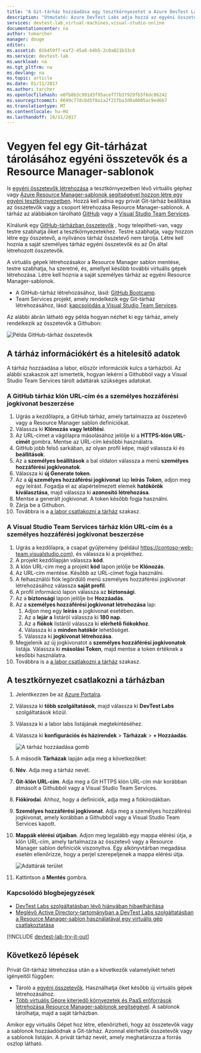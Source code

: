 ```yaml
---
title: "A Git-tárház hozzáadása egy tesztkörnyezetet a Azure DevTest Labs szolgáltatásban |} Microsoft Docs"
description: "Útmutató: Azure DevTest Labs adja hozzá az egyéni összetevők forrás egy Githubból vagy a Visual Studio Team Services Git-tárházat."
services: devtest-lab,virtual-machines,visual-studio-online
documentationcenter: na
author: tomarcher
manager: douge
editor: 
ms.assetid: 01b459f7-eaf2-45a8-b4b5-2c0a821b33c8
ms.service: devtest-lab
ms.workload: na
ms.tgt_pltfrm: na
ms.devlang: na
ms.topic: article
ms.date: 01/11/2017
ms.author: tarcher
ms.openlocfilehash: e0fb8b3c991d3f95acef77b37929fb5f6dc06242
ms.sourcegitcommit: 6699c77dcbd5f8a1a2f21fba3d0a0005ac9ed6b7
ms.translationtype: MT
ms.contentlocale: hu-HU
ms.lasthandoff: 10/11/2017
---
```

# <a name="add-a-git-repository-to-store-custom-artifacts-and-resource-manager-templates"></a>Vegyen fel egy Git-tárházat tárolásához egyéni összetevők és a Resource Manager-sablonok

Is [egyéni összetevők létrehozása](devtest-lab-artifact-author.md) a tesztkörnyezetben lévő virtuális géphez vagy [Azure Resource Manager-sablonok segítségével hozzon létre egy egyéni tesztkörnyezetben](devtest-lab-create-environment-from-arm.md). Hozzá kell adnia egy privát Git-tárház beállítása az összetevők vagy a csoport létrehozása Resource Manager-sablonok. A tárház az alábbiakon tárolható [GitHub](https://github.com) vagy a [Visual Studio Team Services](https://visualstudio.com).

Kínálunk egy [GitHub-tárházban összetevők](https://github.com/Azure/azure-devtestlab/tree/master/Artifacts) , hogy telepítheti-van, vagy testre szabhatja őket a tesztkörnyezetekhez. Testre szabhatja, vagy hozzon létre egy összetevő, a nyilvános tárház összetevő nem tárolja. Létre kell hoznia a saját személyes tárház egyéni összetevők és az Ön által létrehozott összetevők. 

A virtuális gépek létrehozásakor a Resource Manager sablon mentése, testre szabhatja, ha szeretné, és, amellyel később további virtuális gépek létrehozása. Létre kell hoznia a saját személyes tárház az egyéni Resource Manager-sablonok.  

* A GitHub-tárház létrehozásához, lásd: [GitHub Bootcamp](https://help.github.com/categories/bootcamp/).
* Team Services projekt, amely rendelkezik egy Git-tárház létrehozásához, lásd: [kapcsolódás a Visual Studio Team Services](https://www.visualstudio.com/get-started/setup/connect-to-visual-studio-online).

Az alábbi ábrán látható egy példa hogyan nézhet ki egy tárház, amely rendelkezik az összetevők a Githubon:  

![Példa GitHub-tárház összetevők](./media/devtest-lab-add-repo/devtestlab-github-artifact-repo-home.png)

## <a name="get-the-repository-information-and-credentials"></a>A tárház információkért és a hitelesítő adatok
A tárház hozzáadása a labor, először információk kulcs a tárházból. Az alábbi szakaszok azt ismertetik, hogyan lekérni a Githubból vagy a Visual Studio Team Services tárolt adattárak szükséges adatokat.

### <a name="get-the-github-repository-clone-url-and-personal-access-token"></a>A GitHub tárház klón URL-cím és a személyes hozzáférési jogkivonat beszerzése

1. Ugrás a kezdőlapra, a GitHub tárház, amely tartalmazza az összetevő vagy a Resource Manager sablon definíciókat.
2. Válassza ki **Klónozás vagy letöltési**.
3. Az URL-címet a vágólapra másolásához jelölje ki a **HTTPS-klón URL-címét** gombra. Mentse az URL-cím későbbi használatra.
4. GitHub jobb felső sarkában, az olyan profil képe, majd válassza ki és **beállítások**.
5. Az a **személyes beállítások** a bal oldalon válassza a menü **személyes hozzáférési jogkivonatok**.
6. Válassza ki **új Generate token**.
7. Az a **új személyes hozzáférési jogkivonat** lap **leírás Token**, adjon meg egy leírást. Fogadja el az alapértelmezett elemek **hatókörök kiválasztása**, majd válassza ki **azonosító létrehozása**.
8. Mentse a generált jogkivonat. A token később fogja használni.
9. Zárja be a Githubon.   
10. Továbbra is a [a labor csatlakozni a tárház](#connect-your-lab-to-the-repository) szakasz.

### <a name="get-the-visual-studio-team-services-repository-clone-url-and-personal-access-token"></a>A Visual Studio Team Services tárház klón URL-cím és a személyes hozzáférési jogkivonat beszerzése

1. Ugrás a kezdőlapra, a csapat gyűjtemény (például https://contoso-web-team.visualstudio.com), és válassza ki a projekthez.
2. A projekt kezdőlapján válassza **kód**.
3. A klón URL-cím meg a projekt **kód** lapon jelölje be **Klónozás**.
4. Az URL-cím mentése. Később az URL-címet fogja használni.
5. A felhasználói fiók legördülő menü személyes hozzáférési jogkivonat létrehozásához válassza **saját profil**.
6. A profil információ lapon válassza az **biztonsági**.
7. Az a **biztonsági** lapon jelölje be **Hozzáadás**.
8. Az a **személyes hozzáférési jogkivonat létrehozása** lap:
   1. Adjon meg egy **leírás** a jogkivonat esetében.
   2. Az a **lejár a** listáról válassza ki **180 nap**.
   3. Az a **fiókok** listáról válassza ki **elérhető fiókokhoz**.
   4. Válassza ki a **minden hatókör** lehetőséget.
   5. Válassza ki **jogkivonat létrehozása**.
9. Megjelenik az új jogkivonatot a **személyes hozzáférési jogkivonatok** listája. Válassza ki **másolási Token**, majd mentse a token értéknek a későbbi használatra.
10. Továbbra is a [a labor csatlakozni a tárház](#connect-your-lab-to-the-repository) szakasz.

## <a name="connect-your-lab-to-the-repository"></a>A tesztkörnyezet csatlakozni a tárházban
1. Jelentkezzen be az [Azure Portalra](http://go.microsoft.com/fwlink/p/?LinkID=525040).
2. Válassza ki **több szolgáltatások**, majd válassza ki **DevTest Labs** szolgáltatások közül.
3. Válassza ki a labor labs listájának megtekintéséhez. 
4. Válassza ki **konfigurációs és házirendek** > **Tárházak** > **+ Hozzáadás**.

    ![A tárház hozzáadása gomb](./media/devtest-lab-add-repo/devtestlab-add-repo.png)
5. A második **Tárházak** lapján adja meg a következőket:
  1. **Név**. Adja meg a tárház nevét.
  2. **Git-klón URL-cím**. Adja meg a Git HTTPS klón URL-cím már korábban átmásolt a Githubból vagy a Visual Studio Team Services.
  3. **Fiókirodai**. Ahhoz, hogy a definíciók, adja meg a fiókirodákban.
  4. **Személyes hozzáférési jogkivonat**. Adja meg a személyes hozzáférési jogkivonat, amely korábban a Githubból vagy a Visual Studio Team Services kapott.
  5. **Mappák elérési útjaiban**. Adjon meg legalább egy mappa elérési útja, a klón URL-cím, amely tartalmazza az összetevő vagy a Resource Manager sablon definíciók viszonyítva. Egy alkönyvtárban megadása esetén ellenőrizze, hogy a perjel szerepeljenek a mappa elérési útja.

     ![Adattárak terület](./media/devtest-lab-add-repo/devtestlab-repo-blade.png)
6. Kattintson a **Mentés** gombra.

### <a name="related-blog-posts"></a>Kapcsolódó blogbejegyzések
* [DevTest Labs szolgáltatásban lévő hiányában hibaelhárítása](devtest-lab-troubleshoot-artifact-failure.md)
* [Meglévő Active Directory-tartományban a DevTest Labs szolgáltatásban a Resource Manager-sablon használatával egy virtuális gép csatlakoztatása](http://www.visualstudiogeeks.com/blog/DevOps/Join-a-VM-to-existing-AD-domain-using-ARM-template-AzureDevTestLabs)

[!INCLUDE [devtest-lab-try-it-out](../../includes/devtest-lab-try-it-out.md)]

## <a name="next-steps"></a>Következő lépések
Privát Git-tárház létrehozása után a a következők valamelyikét teheti igényeitől függően:
* Tároló a [egyéni összetevők](devtest-lab-artifact-author.md). Használhatja őket később új virtuális gépek létrehozásához.
* [Több virtuális Gépre kiterjedő környezetek és PaaS erőforrások létrehozása Resource Manager-sablonok segítségével](devtest-lab-create-environment-from-arm.md). A sablonok tárolhatja, majd a saját tárházban.

Amikor egy virtuális Gépet hoz létre, ellenőrizheti, hogy az összetevők vagy a sablonok hozzáadódnak a Git-tárház. Azonnal elérhetők összetevők vagy a sablonok listáján. A privát tárház nevét, amely meghatározza a forrás oszlop látható. 
